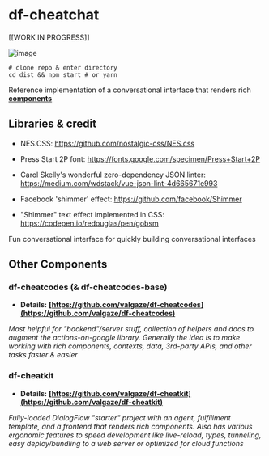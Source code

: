 # df-cheatchat

[[WORK IN PROGRESS]]

![image](assets/demo.gif)

```
# clone repo & enter directory
cd dist && npm start # or yarn

```

Reference implementation of a conversational interface that renders rich **[components](#status)**

## Libraries & credit

- NES.CSS: https://github.com/nostalgic-css/NES.css

- Press Start 2P font: https://fonts.google.com/specimen/Press+Start+2P

- Carol Skelly's wonderful zero-dependency JSON linter: https://medium.com/wdstack/vue-json-lint-4d665671e993

- Facebook 'shimmer' effect: https://github.com/facebook/Shimmer

- "Shimmer" text effect implemented in CSS: https://codepen.io/redouglas/pen/gobsm

Fun conversational interface for quickly building conversational interfaces

## Other Components

### df-cheatcodes (& df-cheatcodes-base)

- **Details:** **[https://github.com/valgaze/df-cheatcodes](https://github.com/valgaze/df-cheatcodes)**

_Most helpful for "backend"/server stuff, collection of helpers and docs to augment the actions-on-google library. Generally the idea is to make working with rich components, contexts, data, 3rd-party APIs, and other tasks faster & easier_

### df-cheatkit

- **Details:** **[https://github.com/valgaze/df-cheatkit](https://github.com/valgaze/df-cheatkit)**

_Fully-loaded DialogFlow "starter" project with an agent, fulfillment template, and a frontend that renders rich components. Also has various ergonomic features to speed development like live-reload, types, tunneling, easy deploy/bundling to a web server or optimized for cloud functions_
